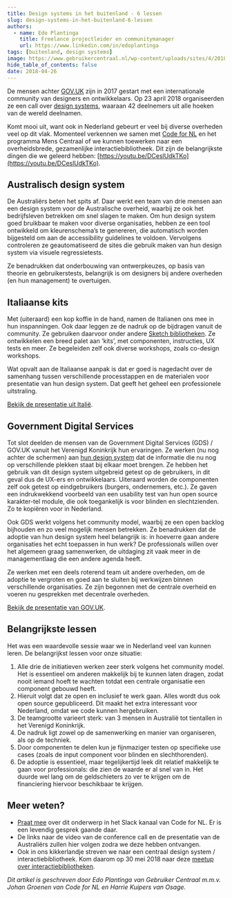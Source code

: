 ```yaml
---
title: Design systems in het buitenland - 6 lessen
slug: design-systems-in-het-buitenland-6-lessen
authors:
  - name: Edo Plantinga
    title: Freelance projectleider en communitymanager
    url: https://www.linkedin.com/in/edoplantinga
tags: [buitenland, design systems]
image: https://www.gebruikercentraal.nl/wp-content/uploads/sites/4/2018/04/RAL_DESIGN_System_D2_Farbfächer-1200x675.jpg
hide_table_of_contents: false
date: 2018-04-26
---
```


De mensen achter [GOV.UK](https://www.gov.uk/) zijn in 2017 gestart met een internationale community van designers en ontwikkelaars. Op 23 april 2018 organiseerden ze een call over [design systems](http://danellebailey.com/design-blog/2016/9/15/what-is-a-design-system), waaraan 42 deelnemers uit alle hoeken van de wereld deelnamen.

<!-- truncate -->

Komt mooi uit, want ook in Nederland gebeurt er veel bij diverse overheden veel op dit vlak. Momenteel verkennen we samen met [Code for NL](https://www.codefor.nl/) en het programma Mens Centraal of we kunnen toewerken naar een overheidsbrede, gezamenlijke interactiebibliotheek. Dit zijn de belangrijkste dingen die we geleerd hebben: [https://youtu.be/DCeslUdkTKo](https://youtu.be/DCeslUdkTKo).

## Australisch design system

De Australiërs beten het spits af. Daar werkt een team van drie mensen aan een design system voor de Australische overheid, waarbij ze ook het bedrijfsleven betrekken om snel slagen te maken. Om hun design system goed bruikbaar te maken voor diverse organisaties, hebben ze een tool ontwikkeld om kleurenschema’s te genereren, die automatisch worden bijgesteld om aan de accessibility guidelines te voldoen. Vervolgens controleren ze geautomatiseerd de sites die gebruik maken van hun design system via visuele regressietests.

Ze benadrukken dat onderbouwing van ontwerpkeuzes, op basis van theorie en gebruikerstests, belangrijk is om designers bij andere overheden (en hun management) te overtuigen.

## Italiaanse kits

Met (uiteraard) een kop koffie in de hand, namen de Italianen ons mee in hun inspanningen. Ook daar leggen ze de nadruk op de bijdragen vanuit de community. Ze gebruiken daarvoor onder andere [Sketch bibliotheken](https://www.sketchapp.com/). Ze ontwikkelen een breed palet aan ‘kits’, met componenten, instructies, UX tests en meer. Ze begeleiden zelf ook diverse workshops, zoals co-design workshops.

Wat opvalt aan de Italiaanse aanpak is dat er goed is nagedacht over de samenhang tussen verschillende processtappen en de materialen voor presentatie van hun design system. Dat geeft het geheel een professionele uitstraling.

[Bekijk de presentatie uit Italië](https://speakerdeck.com/teamdigitale/designers-italia-the-design-system-of-the-italian-public-administration).

## Government Digital Services

Tot slot deelden de mensen van de Government Digital Services (GDS) / GOV.UK vanuit het Verenigd Koninkrijk hun ervaringen. Ze werken (nu nog achter de schermen) aan [hun design system](https://gds.blog.gov.uk/2017/10/30/building-the-gov-uk-design-system/) dat de informatie die nu nog op verschillende plekken staat bij elkaar moet brengen. Ze hebben het gebruik van dit design system uitgebreid getest op de gebruikers, in dit geval dus de UX-ers en ontwikkelaars. Uiteraard worden de componenten zelf ook getest op eindgebruikers (burgers, ondernemers, etc.). Ze gaven een indrukwekkend voorbeeld van een usability test van hun open source karakter-tel module, die ook toegankelijk is voor blinden en slechtzienden. Zo te kopiëren voor in Nederland.

Ook GDS werkt volgens het community model, waarbij ze een open backlog bijhouden en zo veel mogelijk mensen betrekken. Ze benadrukken dat de adoptie van hun design system heel belangrijk is: in hoeverre gaan andere organisaties het echt toepassen in hun werk? De professionals willen over het algemeen graag samenwerken, de uitdaging zit vaak meer in de managementlaag die een andere agenda heeft.

Ze werken met een deels roterend team uit andere overheden, om de adoptie te vergroten en goed aan te sluiten bij werkwijzen binnen verschillende organisaties. Ze zijn begonnen met de centrale overheid en voeren nu gesprekken met decentrale overheden.

[Bekijk de presentatie van GOV.UK](https://docs.google.com/presentation/d/1MTxzlbsx1Ozvwv1ln8lpW77FiBEjgMnHU-WeCJxVT3w/edit?usp=sharing).

## Belangrijkste lessen

Het was een waardevolle sessie waar we in Nederland veel van kunnen leren. De belangrijkst lessen voor onze situatie:

1. Alle drie de initiatieven werken zeer sterk volgens het community model. Het is essentieel om anderen makkelijk bij te kunnen laten dragen, zodat nooit iemand hoeft te wachten totdat een centrale organisatie een component gebouwd heeft.
2. Hieruit volgt dat ze open en inclusief te werk gaan. Alles wordt dus ook open source gepubliceerd. Dit maakt het extra interessant voor Nederland, omdat we code kunnen hergebruiken.
3. De teamgrootte varieert sterk: van 3 mensen in Australië tot tientallen in het Verenigd Koninkrijk.
4. De nadruk ligt zowel op de samenwerking en manier van organiseren, als op de techniek.
5. Door componenten te delen kun je fijnmaziger testen op specifieke use cases (zoals de input component voor blinden en slechthorenden).
6. De adoptie is essentieel, maar tegelijkertijd leek dit relatief makkelijk te gaan voor professionals: die zien de waarde er al snel van in. Het duurde wel lang om de geldschieters zo ver te krijgen om de financiering hiervoor beschikbaar te krijgen.

## Meer weten?

- [Praat mee](http://praatmee.codefor.nl/) over dit onderwerp in het Slack kanaal van Code for NL. Er is een levendig gesprek gaande daar.
- De links naar de video van de conference call en de presentatie van de Australiërs zullen hier volgen zodra we deze hebben ontvangen.
- Ook in ons kikkerlandje streven we naar een centraal design system / interactiebibliotheek. Kom daarom op 30 mei 2018 naar deze [meetup over interactiebibliotheken](http://www.gebruikercentraal.nl/agenda/interactiebibliotheek/).

_Dit artikel is geschreven door Edo Plantinga van Gebruiker Centraal m.m.v. Johan Groenen van Code for NL en Harrie Kuipers van Osage._
